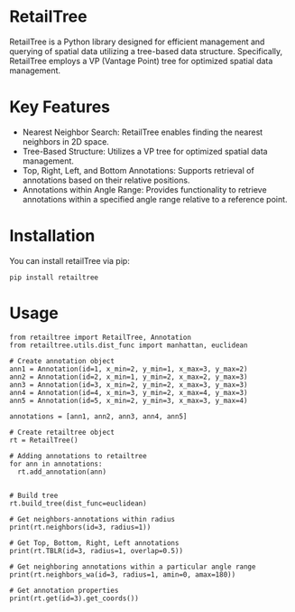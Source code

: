 # RetailTree

RetailTree is a Python library designed for efficient management and querying of spatial data utilizing a tree-based data structure. Specifically, RetailTree employs a VP (Vantage Point) tree for optimized spatial data management.

# Key Features

- Nearest Neighbor Search: RetailTree enables finding the nearest neighbors in 2D space.
- Tree-Based Structure: Utilizes a VP tree for optimized spatial data management.
- Top, Right, Left, and Bottom Annotations:
  Supports retrieval of annotations based on their relative positions.
- Annotations within Angle Range: Provides functionality to retrieve annotations within a specified angle range relative to a reference point.

# Installation

You can install retailTree via pip:

```
pip install retailtree
```

# Usage

```
from retailtree import RetailTree, Annotation
from retailtree.utils.dist_func import manhattan, euclidean

# Create annotation object
ann1 = Annotation(id=1, x_min=2, y_min=1, x_max=3, y_max=2)
ann2 = Annotation(id=2, x_min=1, y_min=2, x_max=2, y_max=3)
ann3 = Annotation(id=3, x_min=2, y_min=2, x_max=3, y_max=3)
ann4 = Annotation(id=4, x_min=3, y_min=2, x_max=4, y_max=3)
ann5 = Annotation(id=5, x_min=2, y_min=3, x_max=3, y_max=4)

annotations = [ann1, ann2, ann3, ann4, ann5]

# Create retailtree object
rt = RetailTree()

# Adding annotations to retailtree
for ann in annotations:
  rt.add_annotation(ann)


# Build tree
rt.build_tree(dist_func=euclidean)

# Get neighbors-annotations within radius
print(rt.neighbors(id=3, radius=1))

# Get Top, Bottom, Right, Left annotations
print(rt.TBLR(id=3, radius=1, overlap=0.5))

# Get neighboring annotations within a particular angle range
print(rt.neighbors_wa(id=3, radius=1, amin=0, amax=180))

# Get annotation properties
print(rt.get(id=3).get_coords())

```
